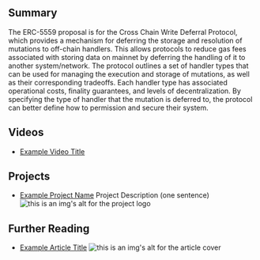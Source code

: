 ## Summary

The ERC-5559 proposal is for the Cross Chain Write Deferral Protocol, which provides a mechanism for deferring the storage and resolution of mutations to off-chain handlers. This allows protocols to reduce gas fees associated with storing data on mainnet by deferring the handling of it to another system/network. The protocol outlines a set of handler types that can be used for managing the execution and storage of mutations, as well as their corresponding tradeoffs. Each handler type has associated operational costs, finality guarantees, and levels of decentralization. By specifying the type of handler that the mutation is deferred to, the protocol can better define how to permission and secure their system.

## Videos

- [Example Video Title](https://www.youtube.com/watch?v=TDGq4aeevgY)

## Projects

- [Example Project Name](https://xxxx.xxx/xxxxx) Project Description (one sentence) ![this is an img's alt for the project logo](https://xxxx.xxx/project-logo.xxx)

## Further Reading

- [Example Article Title](https://xxxx.xxx/xxxxx) ![this is an img's alt for the article cover](https://xxxx.xxx/article-cover.xxx)
